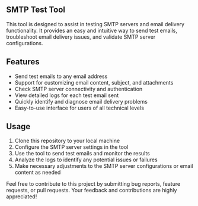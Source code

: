 ## SMTP Test Tool

This tool is designed to assist in testing SMTP servers and email delivery functionality. It provides an easy and intuitive way to send test emails, troubleshoot email delivery issues, and validate SMTP server configurations.

## Features
- Send test emails to any email address
- Support for customizing email content, subject, and attachments
- Check SMTP server connectivity and authentication
- View detailed logs for each test email sent
- Quickly identify and diagnose email delivery problems
- Easy-to-use interface for users of all technical levels

## Usage
1. Clone this repository to your local machine
2. Configure the SMTP server settings in the tool
3. Use the tool to send test emails and monitor the results
4. Analyze the logs to identify any potential issues or failures
5. Make necessary adjustments to the SMTP server configurations or email content as needed

Feel free to contribute to this project by submitting bug reports, feature requests, or pull requests. Your feedback and contributions are highly appreciated!
